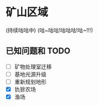 # 矿山区域

(持续咕咕中)
(咕~咕咕!咕咕咕!咕~!!!)

## 已知问题和 TODO

- [ ] 矿物处理室迁移
- [ ] 基地光源升级
- [ ] 重新规划地形
- [x] 犰狳农场
- [x] 渔场